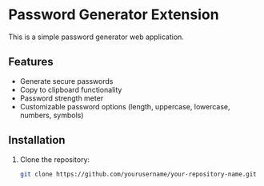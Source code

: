 # Password Generator Extension

This is a simple password generator web application.

## Features

- Generate secure passwords
- Copy to clipboard functionality
- Password strength meter
- Customizable password options (length, uppercase, lowercase, numbers, symbols)

## Installation

1. Clone the repository:
   ```bash
   git clone https://github.com/yourusername/your-repository-name.git
